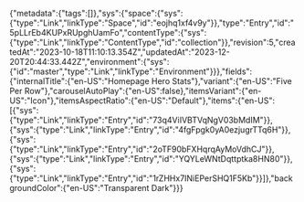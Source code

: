 {"metadata":{"tags":[]},"sys":{"space":{"sys":{"type":"Link","linkType":"Space","id":"eojhq1xf4v9y"}},"type":"Entry","id":"5pLLrEb4KUPxRUpghUamFo","contentType":{"sys":{"type":"Link","linkType":"ContentType","id":"collection"}},"revision":5,"createdAt":"2023-10-18T11:10:13.354Z","updatedAt":"2023-12-20T20:44:33.442Z","environment":{"sys":{"id":"master","type":"Link","linkType":"Environment"}}},"fields":{"internalTitle":{"en-US":"Homepage Hero Stats"},"variant":{"en-US":"Five Per Row"},"carouselAutoPlay":{"en-US":false},"itemsVariant":{"en-US":"Icon"},"itemsAspectRatio":{"en-US":"Default"},"items":{"en-US":[{"sys":{"type":"Link","linkType":"Entry","id":"73q4ViIVBTVqNgV03bMdIM"}},{"sys":{"type":"Link","linkType":"Entry","id":"4fgFpgk0yA0ezjugrTTq6H"}},{"sys":{"type":"Link","linkType":"Entry","id":"2oTF90bFXHqrqAyMoVdhCJ"}},{"sys":{"type":"Link","linkType":"Entry","id":"YQYLeWNtDqttptka8HN80"}},{"sys":{"type":"Link","linkType":"Entry","id":"1rZHHx7INiEPerSHQ1F5Kb"}}]},"backgroundColor":{"en-US":"Transparent Dark"}}}
